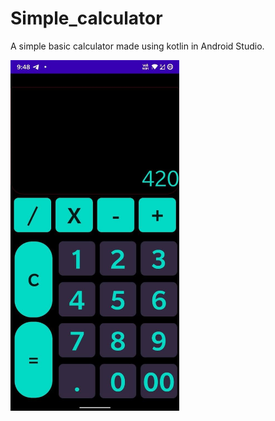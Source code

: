 # Simple_calculator

A simple basic calculator made using kotlin in Android Studio.


<img src="demoim/demo.jpg" width="270" height="561.5">
